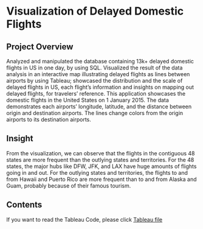 # Visualization of Delayed Domestic Flights
## Project Overview
Analyzed and manipulated the database containing 13k+ delayed domestic flights in US in one day, by using SQL. Visualized the result of the data analysis in an interactive map illustrating delayed flights as lines between airports by using Tableau; showcased the distribution and the scale of delayed flights in US, each flight’s information and insights on mapping out delayed flights, for travelers’ reference. This application showcases the domestic flights in the United States on 1 January 2015. The data demonstrates each airports’ longitude, latitude, and the distance between origin and destination airports. The lines change colors from the origin airports to its destination airports. 

## Insight
From the visualization, we can observe that the flights in the
contiguous 48 states are more frequent than the outlying states and territories. For the 48
states, the major hubs like DFW, JFK, and LAX have huge amounts of flights going in and out.
For the outlying states and territories, the flights to and from Hawaii and Puerto Rico are more
frequent than to and from Alaska and Guam, probably because of their famous tourism.

## Contents
If you want to read the Tableau Code, please click [Tableau file](https://github.com/charliezcr/Visulazation-Delayed-Flight/blob/master/20150101USflights.twb)
